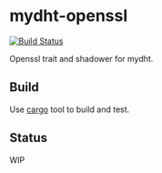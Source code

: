 mydht-openssl
=============

[![Build Status](https://travis-ci.org/cheme/mydht-openssl.svg?branch=master)](https://travis-ci.org/cheme/mydht-openssl)


Openssl trait and shadower for mydht.


Build
-----

Use [cargo](http://crates.io) tool to build and test.

Status
------

WIP


